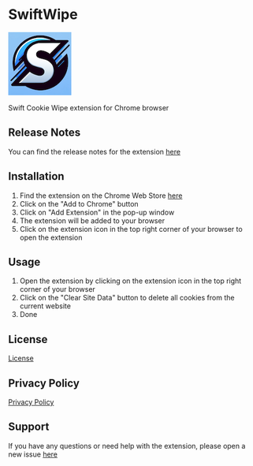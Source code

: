 # SwiftWipe

![SwiftWipe Logo](./images/icon128.png)

Swift Cookie Wipe extension for Chrome browser

## Release Notes

You can find the release notes for the extension [here](./ReleaseNotes.md)

## Installation

1. Find the extension on the Chrome Web Store [here](https://chrome.google.com/webstore/detail/swiftwipe)
2. Click on the "Add to Chrome" button
3. Click on "Add Extension" in the pop-up window
4. The extension will be added to your browser
5. Click on the extension icon in the top right corner of your browser to open the extension

## Usage

1. Open the extension by clicking on the extension icon in the top right corner of your browser
2. Click on the "Clear Site Data" button to delete all cookies from the current website
3. Done

## License

[License](./LICENSE)


## Privacy Policy

[Privacy Policy](./privacy-policy.md)

## Support

If you have any questions or need help with the extension, please open a new issue [here](https://github.com/cloudsteak/SwiftWipe/issues/new/choose)

